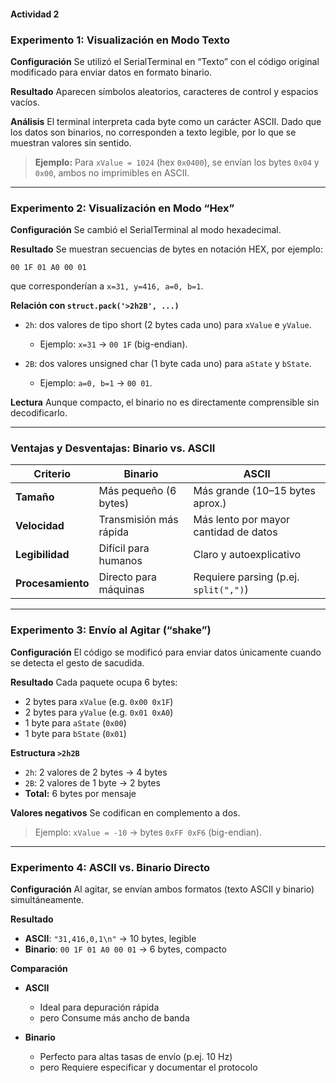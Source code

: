 #### Actividad 2

### Experimento 1: Visualización en Modo Texto

**Configuración**
Se utilizó el SerialTerminal en “Texto” con el código original modificado para enviar datos en formato binario.

**Resultado**
Aparecen símbolos aleatorios, caracteres de control y espacios vacíos.

**Análisis**
El terminal interpreta cada byte como un carácter ASCII. Dado que los datos son binarios, no corresponden a texto legible, por lo que se muestran valores sin sentido.

> **Ejemplo:** Para `xValue = 1024` (hex `0x0400`), se envían los bytes `0x04` y `0x00`, ambos no imprimibles en ASCII.

---

### Experimento 2: Visualización en Modo “Hex”

**Configuración**
Se cambió el SerialTerminal al modo hexadecimal.

**Resultado**
Se muestran secuencias de bytes en notación HEX, por ejemplo:

```
00 1F 01 A0 00 01
```

que corresponderían a `x=31, y=416, a=0, b=1`.

**Relación con `struct.pack('>2h2B', ...)`**

* `2h`: dos valores de tipo short (2 bytes cada uno) para `xValue` e `yValue`.

  * Ejemplo: `x=31` → `00 1F` (big-endian).
* `2B`: dos valores unsigned char (1 byte cada uno) para `aState` y `bState`.

  * Ejemplo: `a=0, b=1` → `00 01`.

**Lectura**
Aunque compacto, el binario no es directamente comprensible sin decodificarlo.

---

### Ventajas y Desventajas: Binario vs. ASCII

| Criterio          | Binario                | ASCII                                 |
| ----------------- | ---------------------- | ------------------------------------- |
| **Tamaño**        | Más pequeño (6 bytes)  | Más grande (10–15 bytes aprox.)       |
| **Velocidad**     | Transmisión más rápida | Más lento por mayor cantidad de datos |
| **Legibilidad**   | Difícil para humanos   | Claro y autoexplicativo               |
| **Procesamiento** | Directo para máquinas  | Requiere parsing (p.ej. `split(",")`) |

---

### Experimento 3: Envío al Agitar (“shake”)

**Configuración**
El código se modificó para enviar datos únicamente cuando se detecta el gesto de sacudida.

**Resultado**
Cada paquete ocupa 6 bytes:

* 2 bytes para `xValue` (e.g. `0x00 0x1F`)
* 2 bytes para `yValue` (e.g. `0x01 0xA0`)
* 1 byte para `aState` (`0x00`)
* 1 byte para `bState` (`0x01`)

**Estructura `>2h2B`**

* `2h`: 2 valores de 2 bytes → 4 bytes
* `2B`: 2 valores de 1 byte → 2 bytes
* **Total:** 6 bytes por mensaje

**Valores negativos**
Se codifican en complemento a dos.

> Ejemplo: `xValue = -10` → bytes `0xFF 0xF6` (big-endian).

---

### Experimento 4: ASCII vs. Binario Directo

**Configuración**
Al agitar, se envían ambos formatos (texto ASCII y binario) simultáneamente.

**Resultado**

* **ASCII**: `"31,416,0,1\n"` → 10 bytes, legible
* **Binario**: `00 1F 01 A0 00 01` → 6 bytes, compacto

**Comparación**

* **ASCII**

  *  Ideal para depuración rápida
  *  pero Consume más ancho de banda
* **Binario**

  *  Perfecto para altas tasas de envío (p.ej. 10 Hz)
  *  pero Requiere especificar y documentar el protocolo
